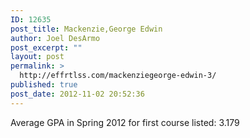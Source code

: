 ```yaml
---
ID: 12635
post_title: Mackenzie,George Edwin
author: Joel DesArmo
post_excerpt: ""
layout: post
permalink: >
  http://effrtlss.com/mackenziegeorge-edwin-3/
published: true
post_date: 2012-11-02 20:52:36
---
```

<p>Average GPA in Spring 2012 for first course listed: 3.179</p>